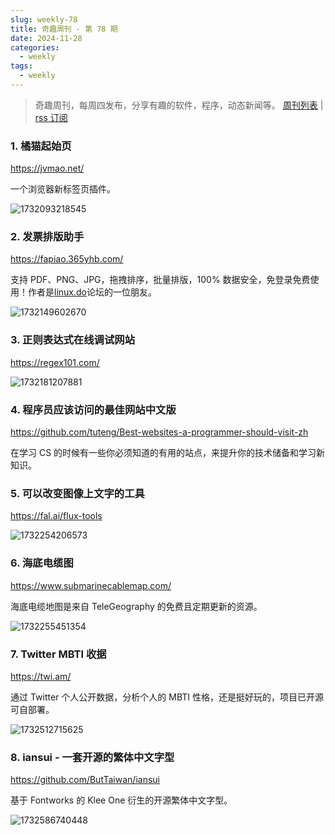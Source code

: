 ```yaml
---
slug: weekly-78
title: 奇趣周刊 - 第 78 期
date: 2024-11-28
categories:
  - weekly
tags:
  - weekly
---
```


> 奇趣周刊，每周四发布，分享有趣的软件，程序，动态新闻等。 [周刊列表](/categories/weekly/) | [rss 订阅](/categories/weekly/index.xml)

### 1. 橘猫起始页

https://jvmao.net/

一个浏览器新标签页插件。

![1732093218545](https://imgurl.zishu.me/2024/11/1732093218545.webp)

### 2. 发票排版助手

https://fapiao.365yhb.com/

支持 PDF、PNG、JPG，拖拽排序，批量排版，100% 数据安全，免登录免费使用！作者是[linux.do](https://linux.do/t/topic/265071)论坛的一位朋友。

![1732149602670](https://imgurl.zishu.me/2024/11/1732149602670.webp)

### 3. 正则表达式在线调试网站

https://regex101.com/

![1732181207881](https://imgurl.zishu.me/2024/11/1732181207881.webp)

### 4. 程序员应该访问的最佳网站中文版

https://github.com/tuteng/Best-websites-a-programmer-should-visit-zh

在学习 CS 的时候有一些你必须知道的有用的站点，来提升你的技术储备和学习新知识。

### 5. 可以改变图像上文字的工具

https://fal.ai/flux-tools

![1732254206573](https://imgurl.zishu.me/2024/11/1732254206573.webp)

### 6. 海底电缆图

https://www.submarinecablemap.com/

海底电缆地图是来自 TeleGeography 的免费且定期更新的资源。

![1732255451354](https://imgurl.zishu.me/2024/11/1732255451354.webp)

### 7. Twitter MBTI 收据

https://twi.am/

通过 Twitter 个人公开数据，分析个人的 MBTI 性格，还是挺好玩的，项目已开源可自部署。

![1732512715625](https://imgurl.zishu.me/2024/11/1732512715625.webp)

### 8. iansui - 一套开源的繁体中文字型

https://github.com/ButTaiwan/iansui

基于 Fontworks 的 Klee One 衍生的开源繁体中文字型。

![1732586740448](https://imgurl.zishu.me/2024/11/1732586740448.webp)
